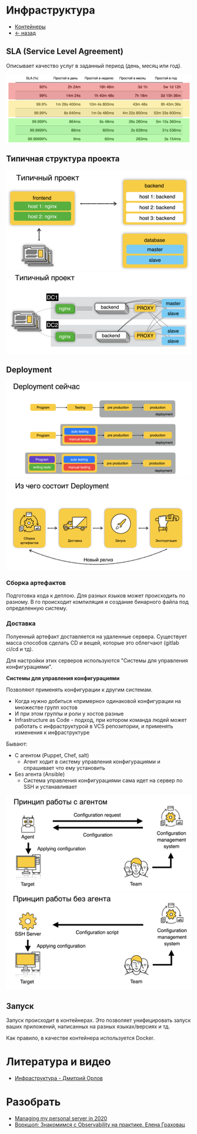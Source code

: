# Инфраструктура

- [Контейнеры](containers/README.md)
- [<- назад](../README.md)


## SLA (Service Level Agreement)

Описывает качество услуг в заданный период (день, месяц или год).

![](../assets/img/sla_table.png)

## Типичная структура проекта

![](../assets/img/tipical_project_1.png)
![](../assets/img/tipical_project_2.png)

## Deployment

![](../assets/img/deployment.png)
![](../assets/img/deployment_2.png)

### Сборка артефактов

Подготовка кода к деплою. Для разных языков может происходить по разному. В го происходит компиляция и создание бинарного файла под определенную систему.

### Доставка

Полуенный артефакт доставляется на удаленные сервера. Существует масса способов сделать CD и вещей, которые это облегчают (gitlab ci/cd и тд). 

Для настройки этих серверов используются "Системы для управления конфигурациями".

**Системы для управления конфигурациями**
 
Позволяют применять конфигурации к другим системам.
- Когда нужно добиться «примерно» одинаковой
конфигурации на множестве групп хостов
- И при этом группы и роли у хостов разные
- Infrastructure as Code - подход, при котором команда
людей может работать с инфраструктурой в VCS
репозитории, и применять изменения к инфраструктуре

Бывают:
- С агентом (Puppet, Chef, salt)
  - Агент ходит в систему управления конфигурациями и спрашивает что ему установить
- Без агента (Ansible)
  - Система управления конфигурациями сама идет на сервер по SSH и устанавливает

![](../assets/img/configure_2.png)
![](../assets/img/configure_1.png)


## Запуск

Запуск происходит в контейнерах. Это позволяет унифицировать запуск ваших приложений, написанных на разных языках/версиях и тд.

Как правило, в качестве контейнера используется Docker.

# Литература и видео
- [Инфраструктура - Дмитрий Орлов](https://www.youtube.com/watch?v=uRA5bL-vkQg&list=PLQC2_0cDcSKBHamFYA6ncnc_fYuEQUy0s&index=7)

# Разобрать
- [Managing my personal server in 2020](https://github.com/erebe/personal-server)
- [Воркшоп: Знакомимся с Observability на практике. Елена Граховац](https://www.youtube.com/watch?v=7h7HOge2MAw)